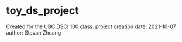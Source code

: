 # toy_ds_project
Created for the UBC DSCI 100 class.
project creation date: 2021-10-07
author: Stevan Zhuang
